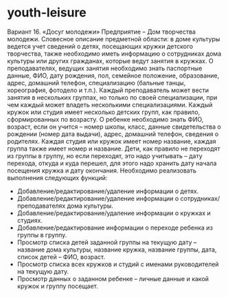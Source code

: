 # youth-leisure

Вариант 16. «Досуг молодежи»
Предприятие – Дом творчества молодежи.
Словесное описание предметной области: в доме культуры ведется учет сведений о
детях, посещающих кружки детского творчества, также необходимо иметь информацию о
сотрудниках дома культуры или других гражданах, которые ведут занятия в кружках. О
преподавателях, ведущих занятия необходимо знать паспортные данные, ФИО, дату
рождения, пол, семейное положение, образование, адрес, домашний телефон, специализацию
(бальные танцы, хореография, фотодело и т.п.). Каждый преподаватель может вести занятия
в нескольких группах, но только по своей специализации, при чем каждый может владеть
несколькими специализациями. Каждый кружок или студия имеет несколько детских групп,
как правило, сформированных по возрасту. О ребенке необходимо знать ФИО, возраст, если
он учится – номер школы, класс, данные свидетельства о рождении (номер дата выдачи),
адрес, домашний телефон, сведения о родителях. Каждая студия или кружок имеет номер
название, каждая группа также имеет номер и название. Дети, как правило не переходят из
группы в группу, но если переходят, это надо учитывать – дату перехода, откуда и куда
перешел, для этого надо хранить дату начала посещения кружка и дату окончания.
Необходимо реализовать выполнения следующих функций:
- Добавление/редактирование/удаление информации о детях.
- Добавление/редактирование/удаление информации о сотрудниках/преподавателях
дома культуры.
- Добавление/редактирование/удаление информации о кружках и студиях.
- Добавление/редактирование информации о переходе ребенка из группы в группу.
- Просмотр списка детей заданной группы на текущую дату – название дома
культуры, название кружка, название группы, дата, список детей – ФИО, возраст.
- Просмотр списка всех кружков и студий с именами руководителей на текущую
дату.
- Просмотр данных о заданном ребенке – личные данные и какой кружок и группу
посещает.